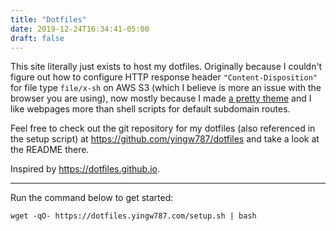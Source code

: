 ```yaml
---
title: "Dotfiles"
date: 2019-12-24T16:34:41-05:00
draft: false
---
```


This site literally just exists to host my dotfiles. Originally because I
couldn't figure out how to configure HTTP response header
`"Content-Disposition"` for file type `file/x-sh` on AWS S3 (which I believe is
more an issue with the browser you are using), now mostly because I made [a
pretty theme](https://github.com/yingw787/hugo-theme-carrd50) and I like
webpages more than shell scripts for default subdomain routes.

Feel free to check out the git repository for my dotfiles (also referenced in
the setup script) at https://github.com/yingw787/dotfiles and take a look at the
README there.

Inspired by https://dotfiles.github.io.

__________

Run the command below to get started:

`wget -qO- https://dotfiles.yingw787.com/setup.sh | bash`
